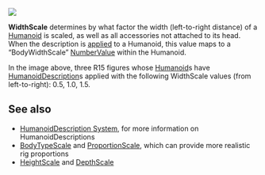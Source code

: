 ![](https://developer.roblox.com/assets/blt23a187e8f903a1a0/WidthScale.jpg)

**WidthScale** determines by what factor the width (left-to-right distance) of a [Humanoid](https://developer.roblox.com/en-us/api-reference/class/Humanoid) is scaled, as well as all accessories not attached to its head. When the description is [applied](https://developer.roblox.com/en-us/api-reference/function/Humanoid/ApplyDescription) to a Humanoid, this value maps to a “BodyWidthScale” [NumberValue](https://developer.roblox.com/en-us/api-reference/class/NumberValue) within the Humanoid.

In the image above, three R15 figures whose [Humanoid](https://developer.roblox.com/en-us/api-reference/class/Humanoid)s have [HumanoidDescription](https://developer.roblox.com/en-us/api-reference/class/HumanoidDescription)s applied with the following WidthScale values (from left-to-right): 0.5, 1.0, 1.5.

See also
--------

*   [HumanoidDescription System](https://developer.roblox.com/en-us/articles/HumanoidDescription-System), for more information on HumanoidDescriptions
*   [BodyTypeScale](https://developer.roblox.com/en-us/api-reference/property/HumanoidDescription/BodyTypeScale) and [ProportionScale](https://developer.roblox.com/en-us/api-reference/property/HumanoidDescription/ProportionScale), which can provide more realistic rig proportions
*   [HeightScale](https://developer.roblox.com/en-us/api-reference/property/HumanoidDescription/HeightScale) and [DepthScale](https://developer.roblox.com/en-us/api-reference/property/HumanoidDescription/DepthScale)